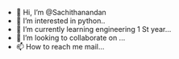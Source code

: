 - 👋 Hi, I’m @Sachithanandan
- 👀 I’m interested in python..
- 🌱 I’m currently learning engineering 1 St year...
- 💞️ I’m looking to collaborate on ...
- 📫 How to reach me mail...

<!---
Sachithanandan/Sachithanandan is a ✨ special ✨ repository because its `README.md` (this file) appears on your GitHub profile.
You can click the Preview link to take a look at your changes.
--->
